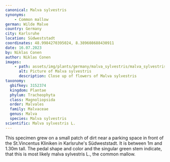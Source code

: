 ```yaml
---
canonical: Malva sylvestris
synonyms:
    - Common mallow
german: Wilde Malve
country: Germany
city: Karlsruhe
location: Südweststadt
coordinates: 48.9984270395024, 8.389608688430911
date: 16.07.2023
by: Niklas Conen
author: Niklas Conen
images:
    - path: assets/img/plants/germany/malva_sylvestris/malva_sylvestris_1.jpg
      alt: Picture of Malva sylvestris
      description: Close up of flowers of Malva sylvestris
taxonomy:
  gbifkey: 3152374
  kingdom: Plantae
  phylum: Tracheophyta
  class: Magnoliopsida
  order: Malvales
  family: Malvaceae
  genus: Malva
  species: Malva sylvestris
scientific: Malva sylvestris L.
---
```


This specimen grew on a small patch of dirt near a parking space in front of the St.Vincentus Kliniken in Karlsruhe's Südweststadt. It is between 1m and 1.30m tall. The pedal shape and color and the singular green stem indicate, that this is most likely malva sylvestris L., the common mallow.
